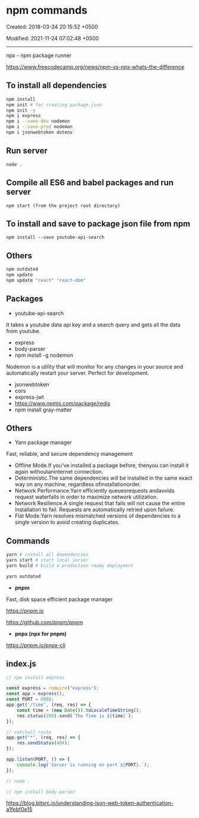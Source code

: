 # npm commands

Created: 2018-03-24 20:15:52 +0500

Modified: 2021-11-24 07:02:48 +0500

---

npx - npm package runner

<https://www.freecodecamp.org/news/npm-vs-npx-whats-the-difference>

## To install all dependencies

```bash
npm install
npm init # for creating package.json
npm init -y
npm i express
npm i --save-dev nodemon
npm i --save-prod nodemon
npm i jsonwebtoken dotenv
```

## Run server

`node .`

## Compile all ES6 and babel packages and run server

`npm start (from the project root directory)`

## To install and save to package json file from npm

`npm install --save youtube-api-search`

## Others

```bash
npm outdated
npm update
npm update "react" "react-dom"
```

## Packages

- youtube-api-search

It takes a youtube data api key and a search query and gets all the data from youtube.

- express
- body-parser
- npm install -g nodemon

Nodemon is a utility that will monitor for any changes in your source and automatically restart your server. Perfect for development.

- jsonwebtoken
- cors
- express-jwt
- <https://www.npmjs.com/package/redis>
- npm install gray-matter

## Others

- Yarn package manager

Fast, reliable, and secure dependency management

- Offline Mode.If you've installed a package before, thenyou can install it again withoutaninternet connection.
- Deterministic.The same dependencies will be installed in the same exact way on any machine, regardless ofinstallationorder.
- Network Performance.Yarn efficiently queuesrequests andavoids request waterfalls in order to maximize network utilization.
- Network Resilience.A single request that fails will not cause the entire installation to fail. Requests are automatically retried upon failure.
- Flat Mode.Yarn resolves mismatched versions of dependencies to a single version to avoid creating duplicates.

## Commands

```bash
yarn # install all dependencies
yarn start # start local server
yarn build # build a production ready deployment

yarn outdated
```

- **pnpm**

Fast, disk space efficient package manager

<https://pnpm.io>

<https://github.com/pnpm/pnpm>

- **pnpx (npx for pnpm)**

<https://pnpm.io/pnpx-cli>

## index.js

```js
// npm install express

const express = require("express");
const app = express();
const PORT = 8888;
app.get('/time', (req, res) => {
    const time = (new Date()).toLocaleTimeString();
    res.status(200).send(`The Time is ${time}`);
});

// catchall route
app.get("*", (req, res) => {
    res.sendStatus(404);
});

app.listen(PORT, () => {
    console.log(`Server is running on port ${PORT}.`);
});

// node .

// npm install body-parser
```

<https://blog.bitsrc.io/understanding-json-web-token-authentication-a1febf0e15>
